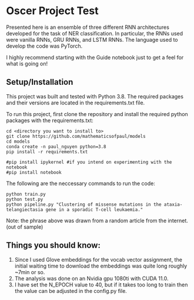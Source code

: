 # Oscer Project Test
Presented here is an ensemble of three different RNN architectures developed for the task of NER classification. In particular, the RNNs used were vanilla RNNs, GRU RNNs, and LSTM RNNs. The language used to develop the code was PyTorch. 

I highly recommend starting with the Guide notebook just to get a feel for what is going on! 

## Setup/Installation

This project was built and tested with Python 3.8. The required packages and their versions are located in the requirements.txt file. 

To run this project, first clone the repository and install the required python packages with the requirements.txt:

```
cd <directory you want to install to>
git clone https://github.com/mathematicsofpaul/models
cd models
conda create -n paul_nguyen python=3.8 
pip install -r requirements.txt 

#pip install ipykernel #if you intend on experimenting with the notebook 
#pip install notebook 
```

The following are the neccessary commands to run the code: 

```
python train.py 
python test.py
python pipeline.py "Clustering of missense mutations in the ataxia-telangiectasia gene in a sporadic T-cell leukaemia." 
```
Note: the phrase above was drawn from a random article from the internet. (out of sample)  

## Things you should know: 

1. Since I used Glove embeddings for the vocab vector assignment, the initial waiting time to download the embeddings was quite long roughly ~7min or so. 
2. The analysis was done on an Nvidia gpu 1080ti with CUDA 11.0. 
3. I have set the N_EPOCH value to 40, but if it takes too long to train then the value can be adjusted in the config.py file.    


